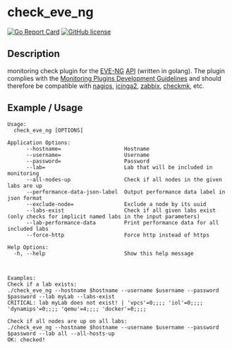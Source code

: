 # check_eve_ng
[![Go Report Card](https://goreportcard.com/badge/github.com/inexio/check_eve_ng)](https://goreportcard.com/report/github.com/inexio/check_eve_ng)
[![GitHub license](https://img.shields.io/badge/license-BSD-blue.svg)](https://github.com/inexio/check_eve_ng/blob/master/LICENSE)

## Description
monitoring check plugin for the [EVE-NG](https://www.eve-ng.net/) [API](https://www.eve-ng.net/index.php/documentation/howtos/how-to-eve-ng-api/) (written in golang). The plugin complies with the [Monitoring Plugins Development Guidelines](https://www.monitoring-plugins.org/doc/guidelines.html) and should therefore be compatible with [nagios](https://www.nagios.org/), [icinga2](https://icinga.com/), [zabbix](https://www.zabbix.com/), [checkmk](https://checkmk.com/), etc.

## Example / Usage

	Usage:
	  check_eve_ng [OPTIONS]

	Application Options:
	      --hostname=                    Hostname
	      --username=                    Username
	      --password=                    Password
	      --lab=                         Lab that will be included in monitoring
	      --all-nodes-up                 Check if all nodes in the given labs are up
	      --performance-data-json-label  Output performance data label in json format
	      --exclude-node=                Exclude a node by its uuid
	      --labs-exist                   Check if all given labs exist (only checks for implicit named labs in the input parameters)
	      --lab-performance-data         Print performance data for all included labs
	      --force-http                   Force http instead of https

	Help Options:
	  -h, --help                         Show this help message
	
	
	
	Examples:
	Check if a lab exists:
	./check_eve_ng --hostname $hostname --username $username --password $password --lab myLab --labs-exist 
	CRITICAL: lab myLab does not exist! | 'vpcs'=0;;;; 'iol'=0;;;; 'dynamips'=0;;;; 'qemu'=4;;;; 'docker'=0;;;;

	Check if all nodes are up on all labs:
	./check_eve_ng --hostname $hostname --username $username --password $password --lab all --all-hosts-up
	OK: checked!
